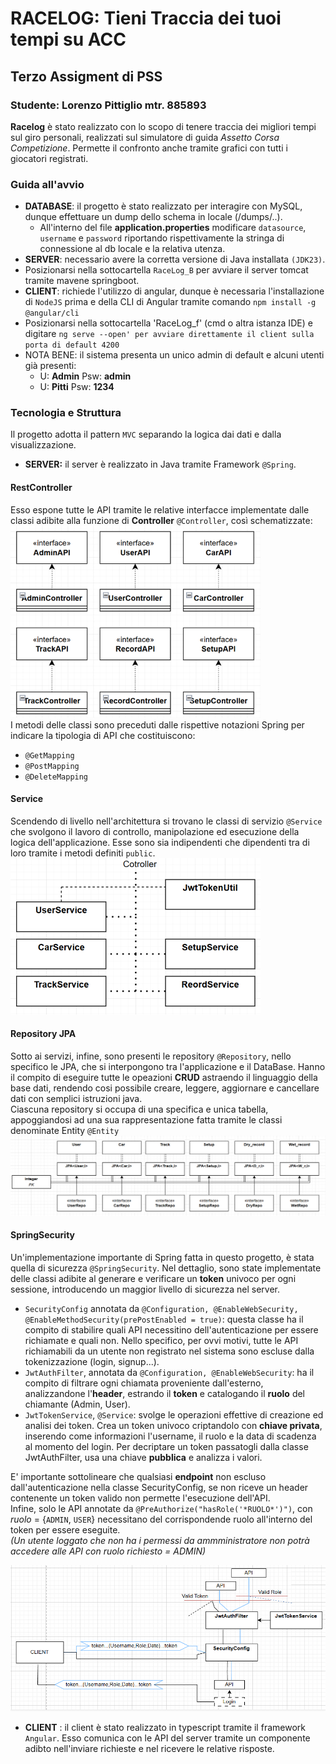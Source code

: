 # RACELOG:  Tieni Traccia dei tuoi tempi su ACC
## Terzo Assigment di PSS
### Studente: Lorenzo Pittiglio mtr. 885893


**Racelog** è stato realizzato con lo scopo di tenere traccia dei migliori tempi  sul giro personali, realizzati sul  simulatore
di guida *Assetto Corsa Competizione*. Permette il confronto anche tramite grafici con tutti i giocatori registrati.
### Guida all'avvio ###
- **DATABASE**:  il progetto è  stato realizzato per interagire con MySQL, dunque effettuare un dump dello schema in locale (/dumps/..).
  - All'interno del file **application.properties**  modificare `datasource`,  `username`  e `password` riportando rispettivamente la stringa di connessione al db locale e la relativa utenza.
-  **SERVER**:  necessario avere la corretta versione di Java installata `(JDK23)`.
  - Posizionarsi nella sottocartella `RaceLog_B` per avviare il  server tomcat tramite mavene springboot.
-  **CLIENT**: richiede l'utilizzo di angular, dunque è necessaria l'installazione di `NodeJS` prima e della CLI di Angular tramite comando `npm install -g @angular/cli`
  - Posizionarsi nella sottocartella 'RaceLog_f' (cmd o altra istanza IDE) e digitare `ng serve --open' per avviare direttamente il client sulla porta di default
  4200`
  - NOTA BENE: il sistema presenta un unico admin di default e alcuni utenti già presenti:
    - U: **Admin** Psw: **admin**
    - U:  **Pitti** Psw:  **1234**
### Tecnologia e Struttura
Il progetto adotta il pattern `MVC`  separando la logica dai dati e dalla visualizzazione.

- **SERVER:**  il  server è realizzato in Java tramite Framework `@Spring`.    
#### RestController ####
Esso espone tutte le API tramite le relative 
interfacce implementate dalle classi adibite alla funzione di **Controller** `@Controller`, così schematizzate:   
![schema UML intefacce-controller](img/GuideIMG/interface.png)  
  I metodi delle classi sono preceduti dalle rispettive notazioni Spring per indicare la tipologia di API che costituiscono:  
  - `@GetMapping`
  - `@PostMapping`
  - `@DeleteMapping`

#### Service ####
  Scendendo di livello nell'architettura si trovano le classi di servizio `@Service` che svolgono il lavoro di controllo,
manipolazione ed esecuzione della logica dell'applicazione. Esse sono sia indipendenti che dipendenti tra di loro tramite i metodi
definiti `public`.  
![schema UML servizi](img/GuideIMG/Service.png)  
#### Repository JPA ####
Sotto ai servizi,  infine, sono presenti le repository `@Repository`, nello specifico le JPA, che si interpongono tra l'applicazione
e il DataBase. Hanno il compito di eseguire tutte le opeazioni **CRUD** astraendo il linguaggio della base dati, rendendo cosi
possibile creare, leggere, aggiornare e cancellare dati con semplici istruzioni java.  
Ciascuna repository si occupa di una specifica e unica tabella, appoggiandosi ad una sua rappresentazione fatta tramite le classi
denominate Entity `@Entity`  
![schema UML repo](img/GuideIMG/Repo.png)
#### SpringSecurity ####
Un'implementazione importante di Spring fatta in questo progetto, è stata quella di sicurezza `@SpringSecurity`.
Nel dettaglio, sono state implementate delle classi adibite al generare e verificare un **token** univoco per ogni  sessione, introducendo  un
maggior livello di sicurezza nel server.
  - `SecurityConfig` annotata da `@Configuration, @EnableWebSecurity, @EnableMethodSecurity(prePostEnabled = true)`: questa classe ha il compito di stabilire quali API 
  necessitino dell'autenticazione per essere richiamate e quali non. Nello specifico, per ovvi motivi, tutte le API richiamabili da un utente non  registrato  nel sistema sono escluse
  dalla tokenizzazione  (login, signup...).
  - `JwtAuthFilter`, annotata da `@Configuration, @EnableWebSecurity`:  ha il compito di filtrare ogni chiamata proveniente dall'esterno, analizzandone l'**header**,  estrando  il  **token**
  e catalogando il **ruolo** del   chiamante (Admin, User).
  - `JwtTokenService`, `@Service`: svolge le operazioni effettive di creazione ed analisi dei token. Crea un token univoco criptandolo  con **chiave privata**, inserendo come informazioni
  l'username, il ruolo e la data di scadenza al momento del login. Per decriptare un  token  passatogli dalla classe JwtAuthFilter, usa una chiave **pubblica** e analizza i valori.
  
  E' importante sottolineare che qualsiasi **endpoint** non  escluso dall'autenticazione nella classe SecurityConfig, se non  riceve un   header contenente
un token valido  non  permette l'esecuzione dell'API.  
Infine, solo  le API annotate da `@PreAuthorize("hasRole('*RUOLO*')")`, con  *ruolo* = {`ADMIN`, `USER`} necessitano del corrispondende ruolo  all'interno del token per essere eseguite.  
*(Un utente loggato che non ha i  permessi da  ammministratore non potrà accedere 
alle API con ruolo richiesto  =  ADMIN)*

![schema spring security](img/GuideIMG/SchemaAuth.png)

- **CLIENT** :  il client è stato realizzato in typescript tramite il framework `Angular`. Esso comunica con le API del server
tramite un componente adibto nell'inviare richieste e nel ricevere le relative risposte.